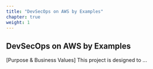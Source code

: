 ```yaml
---
title: "DevSecOps on AWS by Examples"
chapter: true
weight: 1
---
```


## DevSecOps on AWS by Examples

[Purpose & Business Values] This project is designed to ...